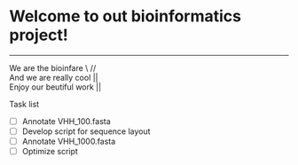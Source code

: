 # Welcome to out bioinformatics project!
***

We are the bioinfare        \\  // <br />
And we are really cool        ||   <br />
Enjoy our beutiful work       ||


Task list

- [ ] Annotate VHH_100.fasta
- [ ] Develop script for sequence layout
- [ ] Annotate VHH_1000.fasta
- [ ] Optimize script
